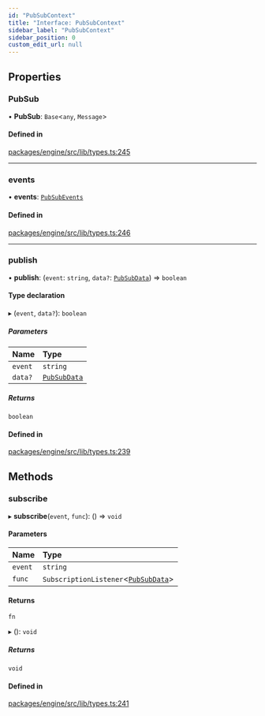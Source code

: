 ```yaml
---
id: "PubSubContext"
title: "Interface: PubSubContext"
sidebar_label: "PubSubContext"
sidebar_position: 0
custom_edit_url: null
---
```


## Properties

### PubSub

• **PubSub**: `Base`<`any`, `Message`\>

#### Defined in

[packages/engine/src/lib/types.ts:245](https://github.com/Oneirocom/MagickML/blob/dcf6d21c/packages/engine/src/lib/types.ts#L245)

___

### events

• **events**: [`PubSubEvents`](../#pubsubevents)

#### Defined in

[packages/engine/src/lib/types.ts:246](https://github.com/Oneirocom/MagickML/blob/dcf6d21c/packages/engine/src/lib/types.ts#L246)

___

### publish

• **publish**: (`event`: `string`, `data?`: [`PubSubData`](../#pubsubdata)) => `boolean`

#### Type declaration

▸ (`event`, `data?`): `boolean`

##### Parameters

| Name | Type |
| :------ | :------ |
| `event` | `string` |
| `data?` | [`PubSubData`](../#pubsubdata) |

##### Returns

`boolean`

#### Defined in

[packages/engine/src/lib/types.ts:239](https://github.com/Oneirocom/MagickML/blob/dcf6d21c/packages/engine/src/lib/types.ts#L239)

## Methods

### subscribe

▸ **subscribe**(`event`, `func`): () => `void`

#### Parameters

| Name | Type |
| :------ | :------ |
| `event` | `string` |
| `func` | `SubscriptionListener`<[`PubSubData`](../#pubsubdata)\> |

#### Returns

`fn`

▸ (): `void`

##### Returns

`void`

#### Defined in

[packages/engine/src/lib/types.ts:241](https://github.com/Oneirocom/MagickML/blob/dcf6d21c/packages/engine/src/lib/types.ts#L241)
